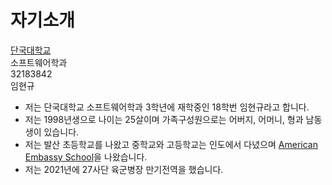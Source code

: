 자기소개
========
[단국대학교](https://www.dankook.ac.kr/web/kor)   
소프트웨어학과   
32183842   
임현규   

* 저는 단국대학교 소프트웨어학과 3학년에 재학중인 18학번 임현규라고 합니다.   
* 저는 1998년생으로 나이는 25살이며 가족구성원으로는 어버지, 어머니, 형과 남동생이 있습니다.   
* 저는 발산 초등학교를 나왔고 중학교와 고등학교는 인도에서 다녔으며 [American Embassy School](https://www.aes.ac.in/)을 나왔습니다.
* 저는 2021년에 27사단 육군병장 만기전역을 했습니다. 



